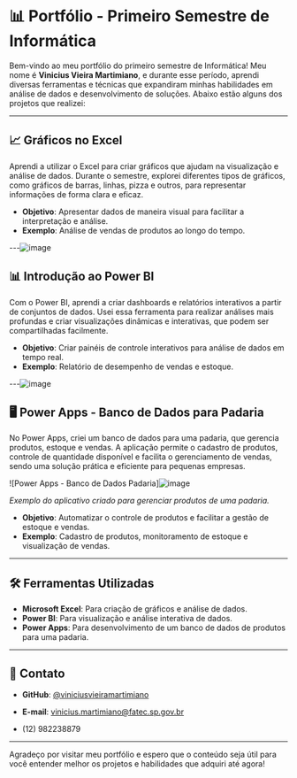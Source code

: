 # 📊 Portfólio - Primeiro Semestre de Informática

Bem-vindo ao meu portfólio do primeiro semestre de Informática! Meu nome é **Vinicius Vieira Martimiano**, e durante esse período, aprendi diversas ferramentas e técnicas que expandiram minhas habilidades em análise de dados e desenvolvimento de soluções. Abaixo estão alguns dos projetos que realizei:

---

## 📈 Gráficos no Excel

Aprendi a utilizar o Excel para criar gráficos que ajudam na visualização e análise de dados. Durante o semestre, explorei diferentes tipos de gráficos, como gráficos de barras, linhas, pizza e outros, para representar informações de forma clara e eficaz.

- **Objetivo**: Apresentar dados de maneira visual para facilitar a interpretação e análise.
- **Exemplo**: Análise de vendas de produtos ao longo do tempo.

---![image](https://github.com/user-attachments/assets/f52419ab-7ee4-4a5a-a5b8-04f31cb5ba93)


## 📊 Introdução ao Power BI

Com o Power BI, aprendi a criar dashboards e relatórios interativos a partir de conjuntos de dados. Usei essa ferramenta para realizar análises mais profundas e criar visualizações dinâmicas e interativas, que podem ser compartilhadas facilmente.

- **Objetivo**: Criar painéis de controle interativos para análise de dados em tempo real.
- **Exemplo**: Relatório de desempenho de vendas e estoque.

---![image](https://github.com/user-attachments/assets/7cc6e68a-947c-4dbd-b974-ce2e22cd474e)


## 🖥️ Power Apps - Banco de Dados para Padaria

No Power Apps, criei um banco de dados para uma padaria, que gerencia produtos, estoque e vendas. A aplicação permite o cadastro de produtos, controle de quantidade disponível e facilita o gerenciamento de vendas, sendo uma solução prática e eficiente para pequenas empresas.

![Power Apps - Banco de Dados Padaria]![image](https://github.com/user-attachments/assets/661cfb6d-05a1-40b6-b86c-c758ecdcd5a2)
  
*Exemplo do aplicativo criado para gerenciar produtos de uma padaria.*

- **Objetivo**: Automatizar o controle de produtos e facilitar a gestão de estoque e vendas.
- **Exemplo**: Cadastro de produtos, monitoramento de estoque e visualização de vendas.

---

## 🛠️ Ferramentas Utilizadas

- **Microsoft Excel**: Para criação de gráficos e análise de dados.
- **Power BI**: Para visualização e análise interativa de dados.
- **Power Apps**: Para desenvolvimento de um banco de dados de produtos para uma padaria.

---

## 💬 Contato

- **GitHub**: [@viniciusvieiramartimiano](https://github.com/viniciusmartimiano/FATEC-INF/edit/main/README.md)

- **E-mail**: vinicius.martimiano@fatec.sp.gov.br
- (12) 982238879

---

Agradeço por visitar meu portfólio e espero que o conteúdo seja útil para você entender melhor os projetos e habilidades que adquiri até agora!

